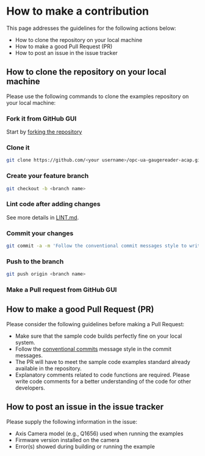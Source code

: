 # How to make a contribution

This page addresses the guidelines for the following actions below:

- How to clone the repository on your local machine
- How to make a good Pull Request (PR)
- How to post an issue in the issue tracker

## How to clone the repository on your local machine

Please use the following commands to clone the examples repository on your local machine:

### Fork it from GitHub GUI

Start by [forking the repository](https://docs.github.com/en/github/getting-started-with-github/fork-a-repo)

### Clone it

```sh
git clone https://github.com/<your username>/opc-ua-gaugereader-acap.git
```

### Create your feature branch

```sh
git checkout -b <branch name>
```

### Lint code after adding changes

See more details in [LINT.md](LINT.md).

### Commit your changes

```sh
git commit -a -m 'Follow the conventional commit messages style to write this message'
```

### Push to the branch

```sh
git push origin <branch name>
```

### Make a Pull request from GitHub GUI

## How to make a good Pull Request (PR)

Please consider the following guidelines before making a Pull Request:

- Make sure that the sample code builds perfectly fine on your local system.
- Follow the [conventional commits](https://www.conventionalcommits.org) message
style in the commit messages.
- The PR will have to meet the sample code examples standard already available
in the repository.
- Explanatory comments related to code functions are required. Please write code
comments for a better understanding of the code for other developers.

## How to post an issue in the issue tracker

Please supply the following information in the issue:

- Axis Camera model (e.g., Q1656) used when running the examples
- Firmware version installed on the camera
- Error(s) showed during building or running the example
